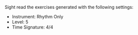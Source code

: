 Sight read the exercises generated with the following settings:

- Instrument: Rhythm Only
- Level: 5
- Time Signature: 4/4